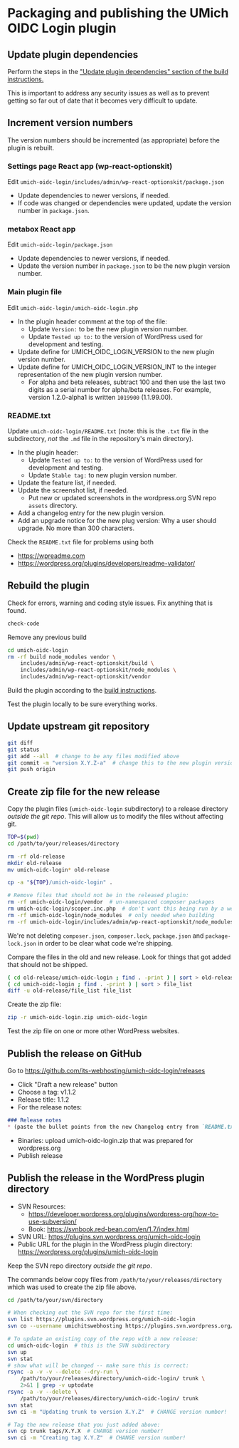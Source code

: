 # Packaging and publishing the UMich OIDC Login plugin

## Update plugin dependencies

Perform the steps in the ["Update plugin dependencies" section of the build instructions.](building.md#update-plugin-dependencies)

This is important to address any security issues as well as to prevent getting so far out of date that it becomes very difficult to update.

## Increment version numbers

The version numbers should be incremented (as appropriate) before the plugin is rebuilt.

### Settings page React app (wp-react-optionskit)

Edit `umich-oidc-login/includes/admin/wp-react-optionskit/package.json`

* Update dependencies to newer versions, if needed.
* If code was changed or dependencies were updated, update the version number in `package.json`.

### metabox React app

Edit `umich-oidc-login/package.json`

* Update dependencies to newer versions, if needed.
* Update the version number in `package.json` to be the new plugin version number.

### Main plugin file

Edit `umich-oidc-login/umich-oidc-login.php`

* In the plugin header comment at the top of the file:
  * Update `Version:` to be the new plugin version number.
  * Update `Tested up to:` to the version of WordPress used for development and testing.
* Update define for UMICH_OIDC_LOGIN_VERSION to the new plugin version number.
* Update define for UMICH_OIDC_LOGIN_VERSION_INT to the integer representation of the new plugin version number.
  * For alpha and beta releases, subtract 100 and then use the last two digits as a serial number for alpha/beta releases.  For example, version 1.2.0-alpha1 is written `1019900` (1.1.99.00).


### README.txt

Update `umich-oidc-login/README.txt` (note: this is the `.txt` file in the subdirectory, _not_ the `.md` file in the repository's main directory).

* In the plugin header:
	* Update `Tested up to:` to the version of WordPress used for development and testing.
  * Update `Stable tag:` to new plugin version number.
* Update the feature list, if needed.
* Update the screenshot list, if needed.
	* Put new or updated screenshots in the wordpress.org SVN repo `assets` directory.
* Add a changelog entry for the new plugin version.
* Add an upgrade notice for the new plug version:  Why a user should upgrade.  No more than 300 characters.

Check the `README.txt` file for problems using both
* https://wpreadme.com
* https://wordpress.org/plugins/developers/readme-validator/


## Rebuild the plugin

Check for errors, warning and coding style issues.  Fix anything that is found.

```bash
check-code
```

Remove any previous build

```bash
cd umich-oidc-login
rm -rf build node_modules vendor \
    includes/admin/wp-react-optionskit/build \
    includes/admin/wp-react-optionskit/node_modules \
    includes/admin/wp-react-optionskit/vendor
```

Build the plugin according to the [build instructions](building.md).

Test the plugin locally to be sure everything works.

## Update upstream git repository

```bash
git diff
git status
git add --all  # change to be any files modified above
git commit -m "version X.Y.Z-a"  # change this to the new plugin version number
git push origin
```

## Create zip file for the new release

Copy the plugin files (`umich-oidc-login` subdirectory) to a release directory _outside the git repo_.  This will allow us to modify the files without affecting git.

```bash
TOP=$(pwd)
cd /path/to/your/releases/directory

rm -rf old-release
mkdir old-release
mv umich-oidc-login* old-release

cp -a "${TOP}/umich-oidc-login" .

# Remove files that should not be in the released plugin:
rm -rf umich-oidc-login/vendor  # un-namespaced composer packages
rm umich-oidc-login/scoper.inc.php  # don't want this being run by a web server; only needed when building
rm -rf umich-oidc-login/node_modules  # only needed when building
rm -rf umich-oidc-login/includes/admin/wp-react-optionskit/node_modules  # only needed when building
```

We're not deleting `composer.json`, `composer.lock`, `package.json` and `package-lock.json` in order to be clear what code we're shipping.

Compare the files in the old and new release.  Look for things that got added that should not be shipped.

```bash
( cd old-release/umich-oidc-login ; find . -print ) | sort > old-release/file_list
( cd umich-oidc-login ; find . -print ) | sort > file_list
diff -u old-release/file_list file_list
```

Create the zip file:

```bash
zip -r umich-oidc-login.zip umich-oidc-login
```

Test the zip file on one or more other WordPress websites.

## Publish the release on GitHub

Go to
https://github.com/its-webhosting/umich-oidc-login/releases

* Click "Draft a new release" button
* Choose a tag: v1.1.2
* Release title: 1.1.2
* For the release notes:

```markdown
### Release notes
* (paste the bullet points from the new Changelog entry from `README.txt`)
```

* Binaries: upload umich-oidc-login.zip that was prepared for wordpress.org
* Publish release

## Publish the release in the WordPress plugin directory

* SVN Resources:
  * https://developer.wordpress.org/plugins/wordpress-org/how-to-use-subversion/
  * Book: https://svnbook.red-bean.com/en/1.7/index.html
* SVN URL: https://plugins.svn.wordpress.org/umich-oidc-login
* Public URL for the plugin in the WordPress plugin directory: https://wordpress.org/plugins/umich-oidc-login

Keep the SVN repo directory _outside the git repo_.

The commands below copy files from `/path/to/your/releases/directory` which was used to create the zip file above.

```bash
cd /path/to/your/svn/directory

# When checking out the SVN repo for the first time:
svn list https://plugins.svn.wordpress.org/umich-oidc-login
svn co --username umichitswebhosting https://plugins.svn.wordpress.org/umich-oidc-login

# To update an existing copy of the repo with a new release:
cd umich-oidc-login  # this is the SVN subdirectory
svn up
svn stat
# show what will be changed -- make sure this is correct:
rsync -a -v -v --delete --dry-run \
    /path/to/your/releases/directory/umich-oidc-login/ trunk \
    2>&1 | grep -v uptodate
rsync -a -v --delete \
    /path/to/your/releases/directory/umich-oidc-login/ trunk
svn stat
svn ci -m "Updating trunk to version X.Y.Z"  # CHANGE version number!

# Tag the new release that you just added above:
svn cp trunk tags/X.Y.X  # CHANGE version number!
svn ci -m "Creating tag X.Y.Z"  # CHANGE version number!
```
